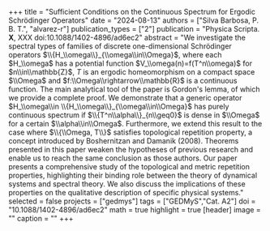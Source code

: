 +++
title = "Sufficient Conditions on the Continuous Spectrum for Ergodic Schrödinger Operators"
date = "2024-08-13"
authors = ["Silva Barbosa, P. B. T.", "alvarez-r"]
publication_types = ["2"]
publication = "Physica Scripta. **X**, XXX doi:10.1088/1402-4896/ad6ec2"
abstract = "We investigate the spectral types of families of discrete one-dimensional Schrödinger operators $\\{H_\\omega\\}_{\\omega\\in\\Omega}$, where each $H_\\omega$ has a potential function $V_\\omega(n)=f(T^n\\omega)$ for $n\\in\\mathbb{Z}$, $T$ is an ergodic homeomorphism on a compact space $\\Omega$ and $f:\\Omega\\rightarrow\\mathbb{R}$ is a continuous function. The main analytical tool of the paper is Gordon's lemma, of which we provide a complete proof. We demonstrate that a generic operator $H_\\omega\\in \\{H_\\omega\\}_{\\omega\\in\\Omega}$ has purely continuous spectrum if $\\{T^n\\alpha\\}_{n\\geq0}$ is dense in $\\Omega$ for a certain $\\alpha\\in\\Omega$. Furthermore, we extend this result to the case where $\\{\\Omega, T\\}$ satisfies topological repetition property, a concept introduced by Boshernitzan and Damanik (2008). Theorems presented in this paper weaken the hypotheses of previous research and enable us to reach the same conclusion as those authors. Our paper presents a comprehensive study of the topological and metric repetition properties, highlighting their binding role between the theory of dynamical systems and spectral theory. We also discuss the implications of these properties on the qualitative description of specific physical systems."
selected = false
projects = ["gedmys"]
tags = ["GEDMyS","Cat. A2"]
doi = "10.1088/1402-4896/ad6ec2"
math = true
highlight = true
[header]
image = ""
caption = ""
+++

